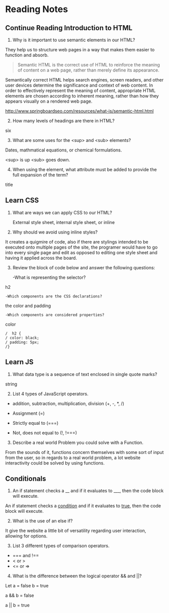 # Reading Notes

## Continue Reading Introduction to HTML

1. Why is it important to use semantic elements in our HTML?

They help us to structure web pages in a way that makes them easier to function and absorb. 

>Semantic HTML is the correct use of HTML to reinforce the meaning of content on a web page, rather than merely define its appearance.

Semantically correct HTML helps search engines, screen readers, and other user devices determine the significance and context of web content. In order to effectively represent the meaning of content, appropriate HTML elements are chosen according to inherent meaning, rather than how they appears visually on a rendered web page.

http://www.springboardseo.com/resources/what-is/semantic-html.html

2. How many levels of headings are there in HTML?

six

3. What are some uses for the \<sup> and \<sub> elements?

Dates, mathmatical equations, or chemical formulations. 

\<sup> is up \<sub> goes down.

4. When using the <abbr> element, what attribute must be added to provide the full expansion of the term?

title

## Learn CSS 

1. What are ways we can apply CSS to our HTML?

    External style sheet, internal style sheet, or inline

2. Why should we avoid using inline styles?

It creates a quigmire of code, also if there are stylings intended to be executed onto multiple pages of the site, the programer would have to go into every single page and edit as opposed to editing one style sheet and having it applied across the board. 

3. Review the block of code below and answer the following questions:

    -What is representing the selector?

h2

    -Which components are the CSS declarations?

the color and padding

    -Which components are considered properties?

color 


    /  h2 {
    / color: black;
    / padding: 5px;
    /}


  ## Learn JS  
    
1. What data type is a sequence of text enclosed in single quote marks?

string

2. List 4 types of JavaScript operators.

- addition, subtraction, multiplication, division (+, -, *, /)

- Assignment (=)

- Strictly equal to (===)

- Not, does not equal to (!, !===)

3. Describe a real world Problem you could solve with a Function.

From the sounds of it, functions concern themselves with some sort of input from the user, so in regards to a real world problem, a lot website interactivity could be solved by using functions.


## Conditionals

1. An if statement checks a __ and if it evaluates to ___, then the code block will execute.

An if statement checks a <u>condition</u> and if it evaluates to <u>true</u>, then the code block will execute.

2. What is the use of an else if?

It give the website a little bit of versatility regarding user interaction, allowing for options.

3. List 3 different types of comparison operators.

- === and !==
- < or >
- <= or =>



4. What is the difference between the logical operator && and ||?

Let a = false    b = true

a && b = false

a || b = true 

